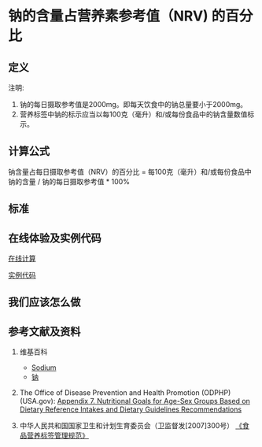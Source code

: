 # 钠的含量占营养素参考值（NRV) 的百分比

## 定义

注明:

1. 钠的每日摄取参考值是2000mg。即每天饮食中的钠总量要小于2000mg。
2. 营养标签中钠的标示应当以每100克（毫升）和/或每份食品中的钠含量数值标示。

## 计算公式

钠含量占每日摄取参考值（NRV）的百分比 = 每100克（毫升）和/或每份食品中钠的含量 / 钠的每日摄取参考值 * 100%

## 标准

## 在线体验及实例代码

[在线计算](https://jsfiddle.net/quanbinn/2drkp14n/)

[实例代码]()

## 我们应该怎么做

## 参考文献及资料

1. 维基百科
	- [Sodium](https://en.wikipedia.org/wiki/Sodium)
	- [钠](https://zh.wikipedia.org/wiki/%E9%92%A0)

2. The Office of Disease Prevention and Health Promotion (ODPHP) (USA.gov): [Appendix 7. Nutritional Goals for Age-Sex Groups Based on Dietary Reference Intakes and Dietary Guidelines Recommendations](https://health.gov/dietaryguidelines/2015/guidelines/appendix-7/)

3. 中华人民共和国国家卫生和计划生育委员会（卫监督发[2007]300号） [《食品营养标签管理规范》](http://www.nhfpc.gov.cn/sps/s3593/200804/e6c1613d28004cf095546ab84723834b.shtml)

